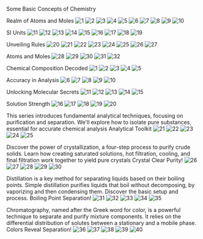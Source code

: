 Some Basic Concepts of Chemistry

Realm of Atoms and Moles
![1](https://github.com/user-attachments/assets/3bca3f15-44cb-4388-9ac3-7300e422464a)
![2](https://github.com/user-attachments/assets/9efae9e7-2034-4676-95bf-e8e349e778be)
![3](https://github.com/user-attachments/assets/3f6ebf52-777f-4d59-833b-ab9e9b62d84d)
![4](https://github.com/user-attachments/assets/3c092b86-e340-4990-a5eb-6bd150a1b7f7)
![5](https://github.com/user-attachments/assets/79119cbd-825e-412a-a131-965224e4a796)
![6](https://github.com/user-attachments/assets/0dd195fe-02e1-44b9-be80-8773b8c188e7)
![7](https://github.com/user-attachments/assets/91998a5b-3615-4024-8c4a-e79f19da9282)
![8](https://github.com/user-attachments/assets/aee33b15-9a06-45c8-88f7-252e5287b3aa)
![9](https://github.com/user-attachments/assets/f9cf74ee-949e-4abe-90ac-0ebec9f50615)
![10](https://github.com/user-attachments/assets/279add56-7688-4e30-a020-cdec6698e259)


SI Units
![11](https://github.com/user-attachments/assets/9802e052-2130-4961-8e56-ecf53c4cb61c)
![12](https://github.com/user-attachments/assets/d45a89b0-3e88-4630-bf6a-19d729e57d40)
![13](https://github.com/user-attachments/assets/2fb061b2-e905-47a6-a34f-e9105cf9392c)
![14](https://github.com/user-attachments/assets/891c8f2b-572e-4bd9-895e-13779dd04259)
![15](https://github.com/user-attachments/assets/64cac808-eb91-480f-87b2-65e43a68e267)
![16](https://github.com/user-attachments/assets/ce221cc5-0386-4b68-ba19-3e34a414f9a4)
![17](https://github.com/user-attachments/assets/47154ee4-5553-43fa-9fc2-0ea137bc6415)
![18](https://github.com/user-attachments/assets/5692ca2f-bd31-41d1-bb9a-ecbd88a4915b)
![19](https://github.com/user-attachments/assets/e137d583-005a-4abe-bc83-a70b283e8650)

Unveiling Rules
![20](https://github.com/user-attachments/assets/9253d578-1a02-48e3-a30a-bd09db2e97f8)
![21](https://github.com/user-attachments/assets/c5b7850f-7d7b-4ca9-977d-889e3e2752b7)
![22](https://github.com/user-attachments/assets/f03eea8d-8107-4a22-9dd3-22eb42c9dfa5)
![23](https://github.com/user-attachments/assets/1780a3ce-7075-4987-84e3-e53dfb40c9eb)
![24](https://github.com/user-attachments/assets/3184cfff-dd41-4efd-af05-e11694ae1ca1)
![25](https://github.com/user-attachments/assets/af6ac37b-e15c-4e1f-a366-ba315870bf2c)
![26](https://github.com/user-attachments/assets/93614024-4c5a-4991-bbc4-a21b48aee6d7)
![27](https://github.com/user-attachments/assets/50126f3a-e487-4236-a7f2-4a6cce7b4e2e)

Atoms and Moles
![28](https://github.com/user-attachments/assets/b751ea2f-02b6-46a3-8dd2-d97f03874dfc)
![29](https://github.com/user-attachments/assets/8e80a0f2-4c71-4a39-8eae-da5eea3a8301)
![30](https://github.com/user-attachments/assets/270ab2ac-4c2b-46ee-83f2-6c6350087caa)
![31](https://github.com/user-attachments/assets/654bb963-42b8-463e-bab4-8b45524be6c1)
![32](https://github.com/user-attachments/assets/022583f0-dcd8-45c0-a148-2244b43022ce)





Chemical Composition Decoded
![1](https://github.com/user-attachments/assets/90ace637-5956-4ad0-a9ec-d155ef3303e5)
![2](https://github.com/user-attachments/assets/f50b1b73-516d-4846-a975-a17c8e6f2636)
![3](https://github.com/user-attachments/assets/7a8e1463-401b-48ba-91d6-73593dee5033)
![4](https://github.com/user-attachments/assets/cce838fc-e595-4ec8-8319-290f550f7a9f)
![5](https://github.com/user-attachments/assets/d4216120-e11d-4954-b8c9-2f3232fcb05c)

Accuracy in Analysis
![6](https://github.com/user-attachments/assets/25c8259e-015c-45b4-b189-bd11655efc17)
![7](https://github.com/user-attachments/assets/e7a67eda-a07b-4d19-a86e-c48887f0973f)
![8](https://github.com/user-attachments/assets/e087b53e-0c4e-4f93-a9d7-7596ec261480)
![9](https://github.com/user-attachments/assets/448a8a96-36c4-473d-8052-cac46fdd5d31)
![10](https://github.com/user-attachments/assets/49a226cb-0e99-429c-b324-b48c17c3fed6)

Unlocking Molecular Secrets
![11](https://github.com/user-attachments/assets/bdc95f99-f41c-4404-8256-db0194aa4770)
![12](https://github.com/user-attachments/assets/681434e2-2c0a-47f8-8122-1acb2f0934c2)
![13](https://github.com/user-attachments/assets/78a95ca9-a7e2-44a1-8abe-5fdd204f44a2)
![14](https://github.com/user-attachments/assets/4ba48203-cf81-4a72-9629-112f3af211ba)
![15](https://github.com/user-attachments/assets/aaf78754-e273-4889-a464-70102e2bb572)

Solution Strength
![16](https://github.com/user-attachments/assets/a2d2021d-ee9d-431c-8c65-e4cfb15cd8a5)
![17](https://github.com/user-attachments/assets/ca3c3768-a70b-46a2-be4f-8766c0f30224)
![18](https://github.com/user-attachments/assets/1ade44ef-a8e8-4fa5-bc3a-6230a51c695c)
![19](https://github.com/user-attachments/assets/ccc7c483-2acf-4918-b92a-59e1731ea803)
![20](https://github.com/user-attachments/assets/44ab3393-d6df-440a-9035-9e5f9aafd3e5)





This series introduces fundamental analytical techniques, focusing on purification and separation. We'll explore how to isolate pure substances, essential for accurate chemical analysis
Analytical Toolkit
![21](https://github.com/user-attachments/assets/bc8941c7-0c10-43f3-a3c6-ee8617e3846c)
![22](https://github.com/user-attachments/assets/d12c6dd4-ad60-4859-9a22-220468b98c1c)
![23](https://github.com/user-attachments/assets/ec87a783-1d4f-46c7-a4a1-02c954d33e77)
![24](https://github.com/user-attachments/assets/d3e5a8fb-d50c-4417-8202-661c611cebd0)
![25](https://github.com/user-attachments/assets/b42afc2c-c98a-4ab5-8624-997197366021)

Discover the power of crystallization, a four-step process to purify crude solids. Learn how creating saturated solutions, hot filtration, cooling, and final filtration work together to yield pure crystals
Crystal Clear Purity!
![26](https://github.com/user-attachments/assets/bbc26590-06f8-4a2b-90c6-1f6fd889db45)
![27](https://github.com/user-attachments/assets/aab7b6bb-fb61-4ea1-b55e-9d02b93f73e7)
![28](https://github.com/user-attachments/assets/3d146146-4321-48cf-83e4-79de4200992f)
![29](https://github.com/user-attachments/assets/bd5d57ac-1c63-4bde-98d8-58f383ffda25)
![30](https://github.com/user-attachments/assets/375000ee-0490-41b7-b068-a084f238b42c)

Distillation is a key method for separating liquids based on their boiling points. Simple distillation purifies liquids that boil without decomposing, by vaporizing and then condensing them. Discover the basic setup and process.
Boiling Point Separation!
![31](https://github.com/user-attachments/assets/95a111ff-d5c8-4a26-b71d-3adda6e87cb4)
![32](https://github.com/user-attachments/assets/2a46a88a-1dd9-430a-b38d-3e848cb4d1f4)
![33](https://github.com/user-attachments/assets/98124e98-1a67-4e8e-bfcf-7465ff1fdd55)
![34](https://github.com/user-attachments/assets/aa2fd445-dbf3-4165-90a0-cfcb9dfbc2fd)
![35](https://github.com/user-attachments/assets/47634815-5a4a-4f19-9862-01139bcbc2dd)

Chromatography, named after the Greek word for color, is a powerful technique to separate and purify mixture components. It relies on the differential distribution of solutes between a stationary and a mobile phase.
Colors Reveal Separation!
![36](https://github.com/user-attachments/assets/9eb2804b-ed18-465e-aff0-1151d3d9e670)
![37](https://github.com/user-attachments/assets/28ffc483-c43e-440a-87e1-2c74b6b924b7)
![38](https://github.com/user-attachments/assets/231ffc02-bdd8-4269-b89e-0b25927d5eac)
![39](https://github.com/user-attachments/assets/508af843-4e3f-4557-8819-4baa4bbf43b0)
![40](https://github.com/user-attachments/assets/857b710f-826e-42e9-a4de-297ef35c387a)
